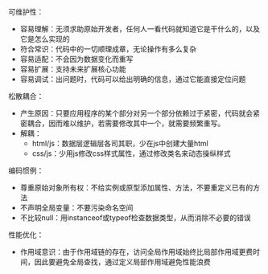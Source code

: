 可维护性：
- 容易理解：无须求助原始开发者，任何人一看代码就知道它是干什么的，以及它是怎么实现的
- 符合常识：代码中的一切顺理成章，无论操作有多么复杂
- 容易适配：不会因为数据变化而重写
- 容易扩展：支持未来扩展核心功能
- 容易调试：出问题时，代码可以给出明确的信息，通过它能直接定位问题

松散耦合：
- 产生原因：只要应用程序的某个部分对另一个部分依赖过于紧密，代码就会紧密耦合，因而难以维护，若需要修改其中一个，就需要频繁重写。
- 解耦：
	- html/js：数据层逻辑层各司其职，少在js中创建大量html
	- css/js：少用js修改css样式属性，通过修改类名来动态操纵样式

编码惯例：
- 尊重原始对象所有权：不给实例或原型添加属性、方法，不要重定义已有的方法
- 不声明全局变量：不要污染命名空间
- 不比较null：用instanceof或typeof检查数据类型，从而消除不必要的错误

性能优化：
- 作用域意识：由于作用域链的存在，访问全局作用域始终比局部作用域更费时间，因此要避免全局查找，通过定义局部作用域避免性能浪费